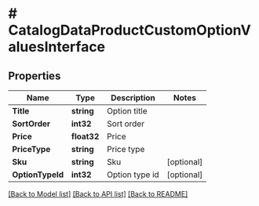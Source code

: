 # # CatalogDataProductCustomOptionValuesInterface


## Properties 


Name | Type | Description | Notes
------------ | ------------- | ------------- | -------------
**Title**| **string** | Option title  |
**SortOrder**| **int32** | Sort order  |
**Price**| **float32** | Price  |
**PriceType**| **string** | Price type  |
**Sku**| **string** | Sku  | [optional]
**OptionTypeId**| **int32** | Option type id  | [optional]


[[Back to Model list]](../../README.md#models) [[Back to API list]](../../README.md#endpoints) [[Back to README]](../../README.md)


